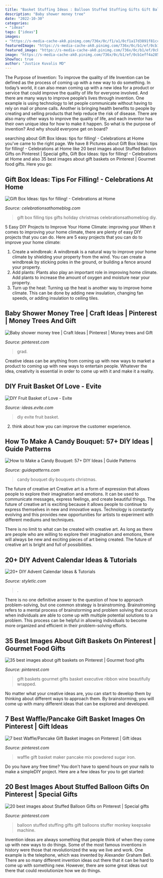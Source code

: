 ```yaml
---
title: "Basket Stuffing Ideas : Balloon Stuffed Stuffing Gifts Gift Balloons Stuffer Monkey Keepsake Machine"
description: "Baby shower money tree"
date: "2022-10-30"
categories:
- "ideas"
tags: ["ideas"]
images:
- "https://s-media-cache-ak0.pinimg.com/736x/0c/f1/a1/0cf1a17d3891f81cc5a4d732e238acf7--stuffing-ballon.jpg"
featuredImage: "https://s-media-cache-ak0.pinimg.com/736x/0c/b1/ef/0cb1eff4a2850f82e63bc9d4f0a1c117.jpg"
featured_image: "https://s-media-cache-ak0.pinimg.com/736x/0c/b1/ef/0cb1eff4a2850f82e63bc9d4f0a1c117.jpg"
image: "https://s-media-cache-ak0.pinimg.com/736x/0c/b1/ef/0cb1eff4a2850f82e63bc9d4f0a1c117.jpg"
ShowToc: true
author: "Justice Kuvalis MD"
---
```



The Purpose of Invention: To improve the quality of life
Invention can be defined as the process of coming up with a new way to do something. In today’s world, it can also mean coming up with a new idea for a product or service that could improve the quality of life for everyone involved. And there are many ways to improve people’s lives through invention. One example is using technology to let people communicate without having to rely on mail or phone calls. Another is bringing health benefits to people by creating and selling products that help reduce the risk of disease. There are also many other ways to improve the quality of life, and each inventor has their own unique idea for how to make it happen. So what is the purpose of invention? And why should everyone get on board?

	

		
searching about Gift Box Ideas: tips for filling! - Celebrations at Home you've came to the right page. We have 8 Pictures about Gift Box Ideas: tips for filling! - Celebrations at Home like 20 best images about Stuffed Balloon Gifts on Pinterest | Special gifts, Gift Box Ideas: tips for filling! - Celebrations at Home and also 35 best images about gift baskets on Pinterest | Gourmet food gifts. Here you go:
		
    
## Gift Box Ideas: Tips For Filling! - Celebrations At Home

<img loading=lazy src="http://celebrationsathomeblog.com/wp-content/uploads/2014/12/gifts-for-the-holiday-008-3.jpg" onerror="this.onerror=null;this.src='https://tse4.mm.bing.net/th?id=OIP.7VQHEuWdpUHIrKDkEzW12AHaJo&amp;pid=15.1';" alt="Gift Box Ideas: tips for filling! - Celebrations at Home">

_Source: celebrationsathomeblog.com_

>gift box filling tips gifts holiday christmas celebrationsathomeblog diy. 

	

5 Easy DIY Projects to Improve Your Home Climate: improving your
When it comes to improving your home climate, there are plenty of easy DIY projects that you can do. Here are 5 easy projects that you can do to improve your home climate: 
1. Create a windbreak: A windbreak is a natural way to improve your home climate by shielding your property from the wind. You can create a windbreak by sticking poles in the ground, or building a fence around your property. 
2. Add plants: Plants also play an important role in improving home climate. Add plants to increase the amount of oxygen and moisture near your property. 
3. Turn up the heat: Turning up the heat is another way to improve home climate. This can be done by adding new insulation, changing fan speeds, or adding insulation to ceiling tiles. 

    
## Baby Shower Money Tree | Craft Ideas | Pinterest | Money Trees And Gift

<img loading=lazy src="https://s-media-cache-ak0.pinimg.com/736x/0c/b1/ef/0cb1eff4a2850f82e63bc9d4f0a1c117.jpg" onerror="this.onerror=null;this.src='https://tse2.mm.bing.net/th?id=OIP.0arpLJpCKzi5tvkzKQublQHaJ4&amp;pid=15.1';" alt="Baby shower money tree | Craft Ideas | Pinterest | Money trees and Gift">

_Source: pinterest.com_

>grad. 

	

Creative ideas can be anything from coming up with new ways to market a product to coming up with new ways to entertain people. Whatever the idea, creativity is essential in order to come up with it and make it a reality.

    
## DIY Fruit Basket Of Love - Evite

<img loading=lazy src="http://ideas.evite.com/media/Fruit-Basket-Love-1200.jpg" onerror="this.onerror=null;this.src='https://tse1.mm.bing.net/th?id=OIP.3xA3RnKhFpJu1mG0nrn6SAHaE8&amp;pid=15.1';" alt="DIY Fruit Basket of Love - Evite">

_Source: ideas.evite.com_

>diy evite fruit basket. 

	

2. think about how you can improve the customer experience.

    
## How To Make A Candy Bouquet: 57+ DIY Ideas | Guide Patterns

<img loading=lazy src="https://www.guidepatterns.com/wp-content/uploads/2018/01/Christmas-Candy-Bouquet.jpg" onerror="this.onerror=null;this.src='https://tse4.mm.bing.net/th?id=OIP.wO0Z3zfHZQ2RV9TSQFNBKwHaFj&amp;pid=15.1';" alt="How to Make a Candy Bouquet: 57+ DIY Ideas | Guide Patterns">

_Source: guidepatterns.com_

>candy bouquet diy bouquets christmas. 

	

The future of creative art
Creative art is a form of expression that allows people to explore their imagination and emotions. It can be used to communicate messages, express feelings, and create beautiful things.
The future of creative art is exciting because it allows people to continue to express themselves in new and innovative ways. Technology is constantly evolving and this provides new opportunities for artists to experiment with different mediums and techniques.

There is no limit to what can be created with creative art. As long as there are people who are willing to explore their imagination and emotions, there will always be new and exciting pieces of art being created. The future of creative art is bright and full of possibilities.

    
## 20+ DIY Advent Calendar Ideas &amp; Tutorials

<img loading=lazy src="https://styletic.com/wp-content/uploads/2016/11/diy-advent-calendar/32-37-diy-advent-calendar-ideas.jpg" onerror="this.onerror=null;this.src='https://tse2.mm.bing.net/th?id=OIP.uoLEwqzqP4QSaXJ82tQsXwHaNX&amp;pid=15.1';" alt="20+ DIY Advent Calendar Ideas &amp; Tutorials">

_Source: styletic.com_

>. 

	

There is no one definitive answer to the question of how to approach problem-solving, but one common strategy is brainstroming. Brainstroming refers to a mental process of brainstorming and problem solving that occurs when individuals are able to come up with multiple potential solutions to a problem. This process can be helpful in allowing individuals to become more organized and efficient in their problem-solving efforts.

    
## 35 Best Images About Gift Baskets On Pinterest | Gourmet Food Gifts

<img loading=lazy src="https://s-media-cache-ak0.pinimg.com/736x/a3/b3/bf/a3b3bf4209dbcf0f942acc002b36e8d4.jpg" onerror="this.onerror=null;this.src='https://tse2.mm.bing.net/th?id=OIP.9U3O73hxjvhjzg7hHOtypgHaJ4&amp;pid=15.1';" alt="35 best images about gift baskets on Pinterest | Gourmet food gifts">

_Source: pinterest.com_

>gift baskets gourmet gifts basket executive ribbon wine beautifully wrapped. 

	

No matter what your creative ideas are, you can start to develop them by thinking about different ways to approach them. By brainstorming, you will come up with many different ideas that can be explored and developed.

    
## 7 Best Waffle/Pancake Gift Basket Images On Pinterest | Gift Ideas

<img loading=lazy src="https://i.pinimg.com/736x/9b/22/96/9b229653eb0517b70a4d3bfe5df00e7d--waffle-mix-powdered-sugar.jpg" onerror="this.onerror=null;this.src='https://tse1.mm.bing.net/th?id=OIP.od6FrUy8FN0AiAVy6NnrqwHaHa&amp;pid=15.1';" alt="7 best Waffle/Pancake Gift Basket images on Pinterest | Gift ideas">

_Source: pinterest.com_

>waffle gift basket maker pancake mix powdered sugar iron. 

	

Do you have any free time? You don't have to spend hours on your nails to make a simpleDIY project. Here are a few ideas for you to get started: 

    
## 20 Best Images About Stuffed Balloon Gifts On Pinterest | Special Gifts

<img loading=lazy src="https://s-media-cache-ak0.pinimg.com/736x/0c/f1/a1/0cf1a17d3891f81cc5a4d732e238acf7--stuffing-ballon.jpg" onerror="this.onerror=null;this.src='https://tse4.mm.bing.net/th?id=OIP.043TP2cKu4tWUQzZW08cDwHaLH&amp;pid=15.1';" alt="20 best images about Stuffed Balloon Gifts on Pinterest | Special gifts">

_Source: pinterest.com_

>balloon stuffed stuffing gifts gift balloons stuffer monkey keepsake machine. 

	

Invention ideas are always something that people think of when they come up with new ways to do things. Some of the most famous inventions in history were those that revolutionized the way we live and work. One example is the telephone, which was invented by Alexander Graham Bell. There are so many different invention ideas out there that it can be hard to come up with something new. However, there are some great ideas out there that could revolutionize how we do things.

